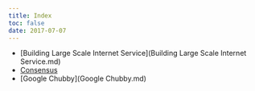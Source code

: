 ```yaml
---
title: Index
toc: false
date: 2017-07-07
---
```


* [Building Large Scale Internet Service](Building Large Scale Internet Service.md)
* [Consensus](Consensus.md)
* [Google Chubby](Google Chubby.md)


